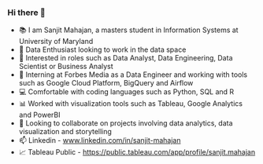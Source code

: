 ### Hi there 👋

* 📚 I am Sanjit Mahajan, a masters student in Information Systems at University of Maryland
* 🤔 Data Enthusiast looking to work in the data space
* 💼 Interested in roles such as Data Analyst, Data Engineering, Data Scientist or Business Analyst
* 🔭 Interning at Forbes Media as a Data Engineer and working with tools such as Google Cloud Platform, BigQuery and Airflow
* 💻 Comfortable with coding languages such as Python, SQL and R
* 📊 Worked with visualization tools such as Tableau, Google Analytics and PowerBI
* 👯 Looking to collaborate on projects involving data analytics, data visualization and storytelling
* 📫 Linkedin - www.linkedin.com/in/sanjit-mahajan
* 📈 Tableau Public - https://public.tableau.com/app/profile/sanjit.mahajan
